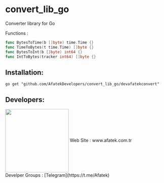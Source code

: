 # convert_lib_go

Converter library for Go

Functions :

```go
func BytesToTime(b []byte) time.Time {}
func TimeToBytes(t time.Time) []byte {}
func BytesToInt(b []byte) int64 {}
func IntToBytes(tracker int64) []byte {}
```

## Installation:

```
go get "github.com/AfatekDevelopers/convert_lib_go/devafatekconvert"
```

## Developers:
<img src="https://github.com/AfatekDevelopers/companyfiles/blob/master/afatek-logo.png?raw=true" width="200" align="center"/>
Web Site        : www.afatek.com.tr <br />
Develper Groups : [Telegram](https://t.me/Afatek) <br />
